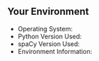 <!--- Please provide a summary in the title and describe your issue here.
Is this a bug or feature request? If a bug, include all the steps that led to the issue.

If you're looking for help with your code, consider posting a question here:

- GitHub Discussions: https://github.com/explosion/spaCy/discussions
- Stack Overflow: http://stackoverflow.com/questions/tagged/spacy
-->

## Your Environment

<!-- Include details of your environment. If you're using spaCy 1.7+, you can also type
`python -m spacy info --markdown` and copy-paste the result here.-->

- Operating System:
- Python Version Used:
- spaCy Version Used:
- Environment Information:
